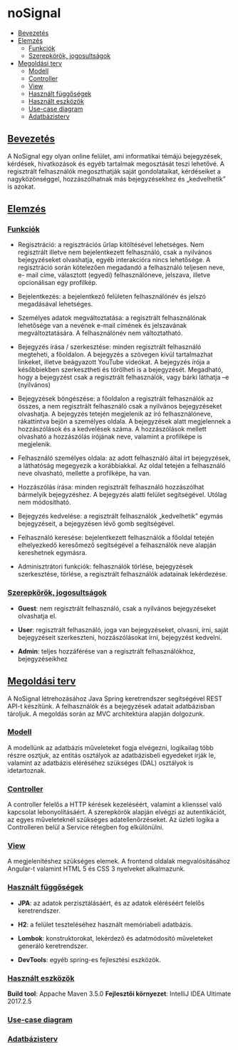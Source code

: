 # noSignal

* [Bevezetés](README.md#intro)
* [Elemzés](README.md#section)
  * [Funkciók](README.md#features)
  * [Szerepkörök, jogosultságok](README.md#roles)
* [Megoldási terv](README.md#plan)
  * [Modell](README.md#modell)
  * [Controller](README.md#controller)
  * [View](README.md#view)
  * [Használt függőségek](README.md#dependencies)
  * [Használt eszközök](README.md#devTools)
  * [Use-case diagram](README.md#use-case)
  * [Adatbázisterv](README.md#database)

## [Bevezetés](#intro)
A NoSignal egy olyan online felület, ami informatikai témájú bejegyzések, kérdések, hivatkozások és egyéb tartalmak megosztását teszi lehetővé. A regisztrált felhasználók megoszthatják saját gondolataikat, kérdéseiket a nagyközönséggel, hozzászólhatnak más bejegyzésekhez és „kedvelhetik” is azokat.

## [Elemzés](#section)

### [Funkciók](#features)

* Regisztráció: a regisztrációs űrlap kitöltésével lehetséges. Nem regisztrált illetve nem bejelentkezett felhasználó, csak a nyilvános    bejegyzéseket olvashatja, egyéb interakcióra nincs lehetősége. A regisztráció során kötelezően megadandó a felhasználó teljesen neve, e-    mail címe, választott (egyedi) felhasználóneve, jelszava, illetve opcionálisan egy profilkép.

* Bejelentkezés: a bejelentkező felületen felhasználónév és jelszó megadásával lehetséges.

* Személyes adatok megváltoztatása: a regisztrált felhasználónak lehetősége van a nevének e-mail címének és jelszavának megváltoztatására.  A felhasználónév nem változtatható. 

* Bejegyzés írása / szerkesztése: minden regisztrált felhasználó megteheti, a főoldalon. A bejegyzés a szövegen kívül tartalmazhat linkeket, illetve beágyazott YouTube videókat. A bejegyzés írója a későbbiekben szerkesztheti és törölheti is a bejegyzését. Megadható, hogy a bejegyzést csak a regisztrált felhasználók, vagy bárki láthatja –e (nyilvános)

* Bejegyzések böngészése: a főoldalon a regisztrált felhasználók az összes, a nem regisztrált felhasználó csak a nyilvános bejegyzéseket olvashatja. A bejegyzés tetején megjelenik az író felhasználóneve, rákattintva bejön a személyes oldala. A bejegyzések alatt megjelennek a hozzászólások és a kedvelések száma. A hozzászólások mellett olvasható a hozzászólás írójának neve, valamint a profilképe is megjelenik.

* Felhasználó személyes oldala: az adott felhasználó által írt bejegyzések, a láthatóság megegyezik a korábbiakkal. Az oldal tetején a felhasználó neve olvasható, mellette a profilképe, ha van.

* Hozzászólás írása: minden regisztrált felhasználó hozzászólhat bármelyik bejegyzéshez. A bejegyzés alatti felület segítségével. Utólag nem módosítható. 

* Bejegyzés kedvelése: a regisztrált felhasználók „kedvelhetik” egymás bejegyzéseit, a bejegyzésen lévő gomb segítségével. 

* Felhasználó keresése: bejelentkezett felhasználók a főoldal tetején elhelyezkedő keresőmező segítségével a felhasználók neve alapján kereshetnek egymásra. 

* Adminisztrátori funkciók: felhasználók törlése, bejegyzések szerkesztése, törlése, a regisztrált felhasználók adatainak lekérdezése.

### [Szerepkörök, jogosultságok](#roles)

* **Guest**: nem regisztrált felhasználó, csak a nyilvános bejegyzéseket olvashatja el. 

* **User**: regisztrált felhasználó, joga van bejegyzéseket, olvasni, írni, saját bejegyzéseit szerkeszteni, hozzászólásokat írni, bejegyzést kedvelni. 

* **Admin**: teljes hozzáférése van a regisztrált felhasználókhoz, bejegyzéseikhez

## [Megoldási terv](#plan)

A NoSignal létrehozásához Java Spring keretrendszer segítségével REST API-t készítünk. A felhasználók és a bejegyzések adatait adatbázisban tároljuk. A megoldás során az MVC architektúra alapján dolgozunk.

### [Modell](#modell)

A modellünk az adatbázis műveleteket fogja elvégezni, logikailag több részre osztjuk, az entitás osztályok az adatbázisbeli egyedeket írják le, valamint az adatbázis eléréséhez szükséges (DAL) osztályok is idetartoznak.

### [Controller](#controller)

A controller felelős a HTTP kérések kezeléséért, valamint a klienssel való kapcsolat lebonyolításáért. A szerepkörök alapján elvégzi az autentikációt, az egyes műveleteknél szükséges adatellenőrzéseket. Az üzleti logika a Controlleren belül a Service rétegben fog elkülönülni.

### [View](#view)

A megjelenítéshez szükséges elemek. A frontend oldalak megvalósításához Angular-t valamint HTML 5 és CSS 3 nyelveket alkalmazunk.

### [Használt függőségek](#dependencies)
* **JPA**: az adatok perzisztálásáért, és az adatok eléréséért felelős keretrendszer.

* **H2**: a felület teszteléséhez használt memóriabeli adatbázis.

* **Lombok**: konstruktorokat, lekérdező és adatmódosító műveleteket generáló keretrendszer.

* **DevTools**: egyéb spring-es fejlesztési eszközök.

### [Használt eszközök](#devTools)
**Build tool**: Appache Maven 3.5.0 
**Fejlesztői környezet**: IntelliJ IDEA Ultimate 2017.2.5

### [Use-case diagram](#use-case)


### [Adatbázisterv](#database)
